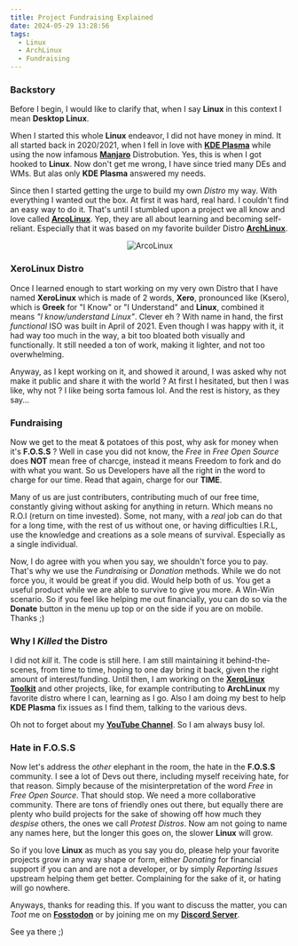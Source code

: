 ```yaml
---
title: Project Fundraising Explained
date: 2024-05-29 13:28:56
tags:
  - Linux
  - ArchLinux
  - Fundraising
---
```


### Backstory

Before I begin, I would like to clarify that, when I say **Linux** in this context I mean **Desktop Linux**.

When I started this whole **Linux** endeavor, I did not have money in mind. It all started back in 2020/2021, when I fell in love with [**KDE Plasma**](https://kde.org]) while using the now infamous [**Manjaro**](https://manjaro.org) Distrobution. Yes, this is when I got hooked to **Linux**. Now don't get me wrong, I have since tried many DEs and WMs. But alas only **KDE Plasma** answered my needs.

Since then I started getting the urge to build my own *Distro* my way. With everything I wanted out the box. At first it was hard, real hard. I couldn't find an easy way to do it. That's until I stumbled upon a project we all know and love called [**ArcoLinux**](https://arcolinux.info). Yep, they are all about learning and becoming self-reliant. Especially that it was based on my favorite builder Distro [**ArchLinux**](https://archlinux.org).

<div align="center">

![ArcoLinux](https://i.imgur.com/TBvIXtP.png)

</div>

### XeroLinux Distro

Once I learned enough to start working on my very own Distro that I have named **XeroLinux** which is made of 2 words, **Xero**, pronounced like (Ksero), which is **Greek** for "I Know" or "I Understand" and **Linux**, combined it means *"I know/understand Linux"*. Clever eh ? With name in hand, the first *functional* ISO was built in April of 2021. Even though I was happy with it, it had way too much in the way, a bit too bloated both visually and functionally. It still needed a ton of work, making it lighter, and not too overwhelming.

Anyway, as I kept working on it, and showed it around, I was asked why not make it public and share it with the world ? At first I hesitated, but then I was like, why not ? I like being sorta famous lol. And the rest is history, as they say...

### Fundraising

Now we get to the meat & potatoes of this post, why ask for money when it's **F.O.S.S** ? Well in case you did not know, the *Free* in *Free Open Source* does **NOT** mean free of charcge, instead it means Freedom to fork and do with what you want. So us Developers have all the right in the word to charge for our time. Read that again, charge for our **TIME**.

Many of us are just contributers, contributing much of our free time, constantly giving without asking for anything in return. Which means no R.O.I (return on time invested). Some, not many, with a *real* job can do that for a long time, with the rest of us without one, or having difficulties I.R.L, use the knowledge and creations as a sole means of survival. Especially as a single individual.

Now, I do agree with you when you say, we shouldn't force you to pay. That's why we use the *Fundraising* or *Donation* methods. While we do not force you, it would be great if you did. Would help both of us. You get a useful product while we are able to survive to give you more. A Win-Win scenario. So if you feel like helping me out financially, you can do so via the **Donate** button in the menu up top or on the side if you are on mobile. Thanks ;)

### Why I *Killed* the Distro

I did not *kill* it. The code is still here. I am still maintaining it behind-the-scenes, from time to time, hoping to one day bring it back, given the right amount of interest/funding. Until then, I am working on the [**XeroLinux Toolkit**](https://github.com/xerolinux/xlapit-cli) and other projects, like, for example contributing to **ArchLinux** my favorite distro where I can, learning as I go. Also I am doing my best to help **KDE Plasma** fix issues as I find them, talking to the various devs.

Oh not to forget about my [**YouTube Channel**](https://youtube.com/@XeroLinux). So I am always busy lol.

### Hate in F.O.S.S

Now let's address the *other* elephant in the room, the hate in the **F.O.S.S** community. I see a lot of Devs out there, including myself receiving hate, for that reason. Simply because of the misinterpretation of the word *Free* in *Free Open Source*. That should stop. We need a more collaborative community. There are tons of friendly ones out there, but equally there are plenty who build projects for the sake of showing off how much they *despise* others, the ones we call *Protest Distros*. Now am not going to name any names here, but the longer this goes on, the slower **Linux** will grow.

So if you love **Linux** as much as you say you do, please help your favorite projects grow in any way shape or form, either *Donating* for financial support if you can and are not a developer, or by simply *Reporting Issues* upstream helping them get better. Complaining for the sake of it, or hating will go nowhere.

Anyways, thanks for reading this. If you want to discuss the matter, you can *Toot* me on [**Fosstodon**](https://fosstodon.org/@XeroLinux) or by joining me on my [**Discord Server**](https://discord.gg/5sqxTSuKZu).

See ya there ;)
